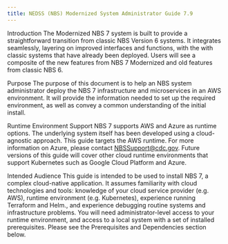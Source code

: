 ```yaml
---
title: NEDSS (NBS) Modernized System Administrator Guide 7.9
---
```

Introduction
The Modernized NBS 7 system is built to provide a straightforward transition from classic NBS Version 6 systems. It integrates seamlessly, layering on improved interfaces and functions, with the with classic systems that have already been deployed. Users will see a composite of the new features from NBS 7 Modernized and old features from classic NBS 6.  

Purpose
The purpose of this document is to help an NBS system administrator deploy the NBS 7 infrastructure and microservices in an AWS environment. It will provide the information needed to set up the required environment, as well as convey a common understanding of the initial install.

Runtime Environment Support
NBS 7 supports AWS and Azure as runtime options. The underlying system itself has been developed using a cloud-agnostic approach. This guide targets the AWS runtime. For more information on Azure, please contact NBSSupport@cdc.gov. Future versions of this guide will cover other cloud runtime environments that support Kubernetes such as Google Cloud Platform and Azure.

Intended Audience
This guide is intended to be used to install NBS 7, a complex cloud-native application. It assumes familiarity with cloud technologies and tools: knowledge of your cloud service provider (e.g. AWS), runtime environment (e.g. Kubernetes), experience running Terraform and Helm., and experience debugging routine systems and infrastructure problems. You will need administrator-level access to your runtime environment, and access to a local system with a set of installed prerequisites. Please see the Prerequisites and Dependencies section below.  
